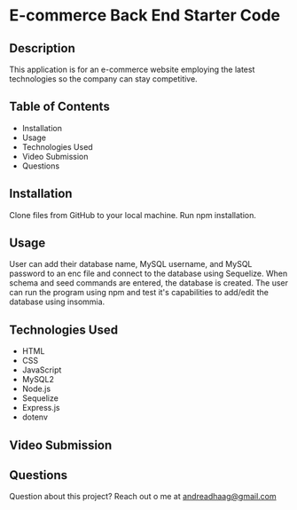 # E-commerce Back End Starter Code

## Description
This application is for an e-commerce website employing the latest technologies so the company can stay competitive. 

## Table of Contents
* Installation
* Usage
* Technologies Used
* Video Submission
* Questions

## Installation
Clone files from GitHub to your local machine. Run npm installation.

## Usage
User can add their database name, MySQL username, and MySQL password to an enc file and connect to the database using Sequelize. When schema and seed commands are entered, the database is created. The user can run the program using npm and test it's capabilities to add/edit the database using insommia.

## Technologies Used
* HTML
* CSS
* JavaScript
* MySQL2
* Node.js
* Sequelize
* Express.js
* dotenv

## Video Submission

## Questions
Question about this project? Reach out o me at andreadhaag@gmail.com









